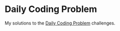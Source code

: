 # Daily Coding Problem

My solutions to the [Daily Coding Problem](https://www.dailycodingproblem.com/) challenges. 
